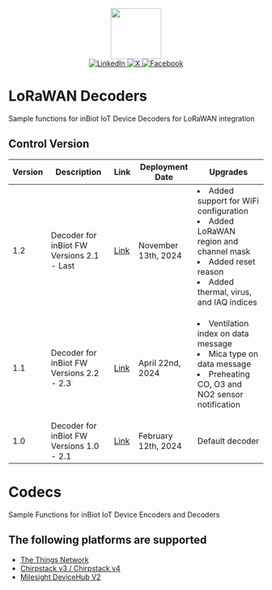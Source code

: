 <div id="header" align="center">
  <img src="https://github.com/inBiot-dev/lora-decoders/assets/115996960/785bc6ec-1c10-465e-8f5f-3c91c01f8c28" width="100"/>
</div>
<div id="badges" align="center">
  <a href="https://www.linkedin.com/company/inbiot/">
    <img src="https://img.shields.io/badge/LinkedIn-blue?style=for-the-badge&logo=linkedin&logoColor=white" alt="LinkedIn"/>
  </a>
  <a href="https://twitter.com/inbiot_es">
    <img src="https://img.shields.io/badge/-black?style=for-the-badge&logo=X&logoColor=white" alt="X"/>
  </a>
  <a href="https://www.facebook.com/inBiot.es/">
    <img src="https://img.shields.io/badge/Facebook-blue?style=for-the-badge&logo=facebook&logoColor=white" alt="Facebook"/>
  </a>
</div>

# LoRaWAN Decoders

Sample functions for inBiot IoT Device Decoders for LoRaWAN integration

## Control Version

| Version | Description                               | Link                                                                  | Deployment Date     | Upgrades                                                                                                                                       |
| ------- | ----------------------------------------- | --------------------------------------------------------------------- | ------------------- | ---------------------------------------------------------------------------------------------------------------------------------------------- |
| 1.2     | Decoder for inBiot FW Versions 2.1 - Last | [Link](https://github.com/inBiot-dev/lora-decoders/tree/develop/V1.2) | November 13th, 2024  | <dl> <li> Added support for WiFi configuration</li> <li> Added LoRaWAN region and channel mask</li> <li> Added reset reason</li> <li> Added thermal, virus, and IAQ indices</li> </dl> |
| 1.1     | Decoder for inBiot FW Versions 2.2 - 2.3  | [Link](https://github.com/inBiot-dev/lora-decoders/tree/develop/V1.1) | April 22nd, 2024    | <dl> <li> Ventilation index on data message</li> <li> Mica type on data message </li> <li> Preheating CO, O3 and NO2 sensor notification</li> </dl> |
| 1.0     | Decoder for inBiot FW Versions 1.0 - 2.1  | [Link](https://github.com/inBiot-dev/lora-decoders/tree/develop/V1.0) | February 12th, 2024 | Default decoder

# Codecs
Sample Functions for inBiot IoT Device Encoders and Decoders

## The following platforms are supported
* [The Things Network](https://www.thethingsnetwork.org/)
* [Chirpstack v3 / Chirpstack v4](https://www.chirpstack.io/)
* [Milesight DeviceHub V2](https://www.milesight.com/iot/product/devicehub)